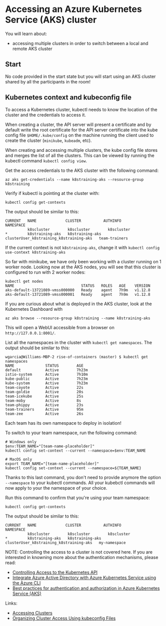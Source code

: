 # Accessing an Azure Kubernetes Service (AKS) cluster

You will learn about:

* accessing multiple clusters in order to switch between a local and remote AKS cluster

## Start

No code provided in the start state but you will start using an AKS cluster shared by all the participants in the room!

## Kubernetes context and kubeconfig file

To access a Kubernetes cluster, kubectl needs to know the location of the cluster and the credentials to access it.

When creating a cluster, the API server will present a certificate and by default write the root certificate for the API server certificate into the kube config file `$HOME/.kube/config` on the machine running the client used to create the cluster (`minikube`, `kubeadm`, etc).

When creating and accessing multiple clusters, the kube config file stores and merges the list of all the clusters. This can be viewed by running the kubectl command `kubectl config view`.

Get the access credentials to the AKS cluster with the following command:

```console
az aks get-credentials --name k8straining-aks --resource-group k8straining
```

Verify if kubectl is pointing at the cluster with:

```console
kubectl config get-contexts
```

The output should be similar to this:

```output
CURRENT   NAME             CLUSTER          AUTHINFO                                NAMESPACE
          k8scluster        k8scluster        k8scluster
*         k8straining-aks   k8straining-aks   clusterUser_k8straining_k8straining-aks   team-trainers
```

If the current context is not `k8straining-aks`, change it with `kubectl config use-context k8straining-aks`

So far with minikube, we have only been working with a cluster running on 1 worker node.
Looking now at the AKS nodes, you will see that this cluster is configured to run with 2 worker nodes:

```output
kubectl get nodes
NAME                              STATUS   ROLES   AGE    VERSION
aks-default-13721089-vmss000000   Ready    agent   7h9m   v1.12.8
aks-default-13721089-vmss000001   Ready    agent   7h9m   v1.12.8
```

If you are curious about what is deployed in the AKS cluster, look at the Kubernetes Dashboard with

```console
az aks browse --resource-group k8straining --name k8straining-aks
```

This will open a WebUI accessible from a browser on `http://127.0.0.1:8001/`.

List all the namespaces in the cluster with `kubectl get namespaces`.
The output should be similar to this:

```output
wgarcia@Williams-MBP-2 rise-of-containers (master) $ kubectl get namespaces
NAME              STATUS        AGE
default           Active        7h23m
istio-system      Active        7h10m
kube-public       Active        7h23m
kube-system       Active        7h23m
team-coyote       Active        22s
team-goldie       Active        20s
team-icekube      Active        25s
team-moby         Active        8s
team-phippy       Active        23s
team-trainers     Active        95m
team-zee          Active        26s
```

Each team has its own namespace to deploy in isolation!

To switch to your team namespace, run the following command:

```console
# Windows only
$env:TEAM_NAME="[team-name-placeholder]"
kubectl config set-context --current --namespace=$env:TEAM_NAME

# MacOS only
export TEAM_NAME="[team-name-placeholder]"
kubectl config set-context --current --namespace=${TEAM_NAME}
```

Thanks to this last command, you don't need to provide anymore the option `--namespace` to your kubectl commands. All your kubebctl commands will now apply to your the namespace of your choice.

Run this command to confirm that you're using your team namespace:

```console
kubectl config get-contexts
```

The output should be similar to this:

```output
CURRENT   NAME             CLUSTER          AUTHINFO                                NAMESPACE
          k8scluster        k8scluster        k8scluster
*         k8straining-aks   k8straining-aks   clusterUser_k8straining_k8straining-aks   my-namespace
```

NOTE: Controlling the access to a cluster is not covered here. If you are interested in knowning more about the authentication mechanisms, please read:

* [Controlling Access to the Kubernetes API](https://kubernetes.io/docs/reference/access-authn-authz/controlling-access/)
* [Integrate Azure Active Directory with Azure Kubernetes Service using the Azure CLI](https://docs.microsoft.com/en-us/azure/aks/azure-ad-integration-cli)
* [Best practices for authentication and authorization in Azure Kubernetes Service (AKS)](https://docs.microsoft.com/en-us/azure/aks/operator-best-practices-identity)

Links:

* [Accessing Clusters](https://kubernetes.io/docs/tasks/access-application-cluster/access-cluster/)
* [Organizing Cluster Access Using kubeconfig Files
](https://kubernetes.io/docs/concepts/configuration/organize-cluster-access-kubeconfig/#supporting-multiple-clusters-users-and-authentication-mechanisms)

